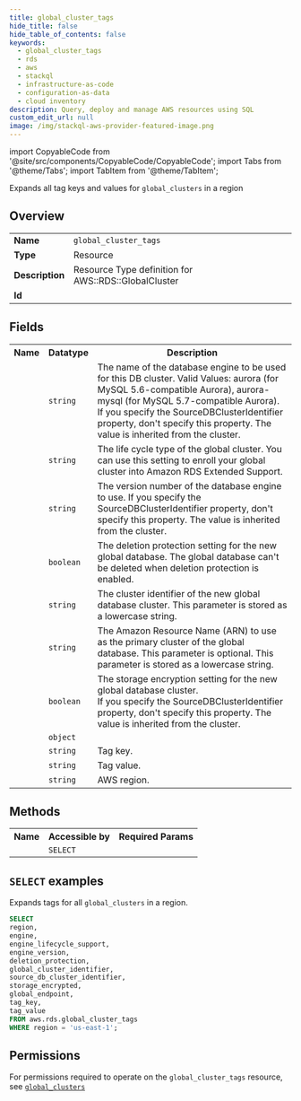 ```yaml
---
title: global_cluster_tags
hide_title: false
hide_table_of_contents: false
keywords:
  - global_cluster_tags
  - rds
  - aws
  - stackql
  - infrastructure-as-code
  - configuration-as-data
  - cloud inventory
description: Query, deploy and manage AWS resources using SQL
custom_edit_url: null
image: /img/stackql-aws-provider-featured-image.png
---
```


import CopyableCode from '@site/src/components/CopyableCode/CopyableCode';
import Tabs from '@theme/Tabs';
import TabItem from '@theme/TabItem';

Expands all tag keys and values for <code>global_clusters</code> in a region

## Overview
<table>
<tbody>
<tr><td><b>Name</b></td><td><code>global_cluster_tags</code></td></tr>
<tr><td><b>Type</b></td><td>Resource</td></tr>
<tr><td><b>Description</b></td><td>Resource Type definition for AWS::RDS::GlobalCluster</td></tr>
<tr><td><b>Id</b></td><td><CopyableCode code="aws.rds.global_cluster_tags" /></td></tr>
</tbody>
</table>

## Fields
<table>
<tbody>
<tr><th>Name</th><th>Datatype</th><th>Description</th></tr><tr><td><CopyableCode code="engine" /></td><td><code>string</code></td><td>The name of the database engine to be used for this DB cluster. Valid Values: aurora (for MySQL 5.6-compatible Aurora), aurora-mysql (for MySQL 5.7-compatible Aurora).<br />If you specify the SourceDBClusterIdentifier property, don't specify this property. The value is inherited from the cluster.</td></tr>
<tr><td><CopyableCode code="engine_lifecycle_support" /></td><td><code>string</code></td><td>The life cycle type of the global cluster. You can use this setting to enroll your global cluster into Amazon RDS Extended Support.</td></tr>
<tr><td><CopyableCode code="engine_version" /></td><td><code>string</code></td><td>The version number of the database engine to use. If you specify the SourceDBClusterIdentifier property, don't specify this property. The value is inherited from the cluster.</td></tr>
<tr><td><CopyableCode code="deletion_protection" /></td><td><code>boolean</code></td><td>The deletion protection setting for the new global database. The global database can't be deleted when deletion protection is enabled.</td></tr>
<tr><td><CopyableCode code="global_cluster_identifier" /></td><td><code>string</code></td><td>The cluster identifier of the new global database cluster. This parameter is stored as a lowercase string.</td></tr>
<tr><td><CopyableCode code="source_db_cluster_identifier" /></td><td><code>string</code></td><td>The Amazon Resource Name (ARN) to use as the primary cluster of the global database. This parameter is optional. This parameter is stored as a lowercase string.</td></tr>
<tr><td><CopyableCode code="storage_encrypted" /></td><td><code>boolean</code></td><td>The storage encryption setting for the new global database cluster.<br />If you specify the SourceDBClusterIdentifier property, don't specify this property. The value is inherited from the cluster.</td></tr>
<tr><td><CopyableCode code="global_endpoint" /></td><td><code>object</code></td><td></td></tr>
<tr><td><CopyableCode code="tag_key" /></td><td><code>string</code></td><td>Tag key.</td></tr>
<tr><td><CopyableCode code="tag_value" /></td><td><code>string</code></td><td>Tag value.</td></tr>
<tr><td><CopyableCode code="region" /></td><td><code>string</code></td><td>AWS region.</td></tr>
</tbody>
</table>

## Methods

<table>
<tbody>
  <tr>
    <th>Name</th>
    <th>Accessible by</th>
    <th>Required Params</th>
  </tr>
  <tr>
    <td><CopyableCode code="list_resources" /></td>
    <td><code>SELECT</code></td>
    <td><CopyableCode code="region" /></td>
  </tr>
</tbody>
</table>

## `SELECT` examples
Expands tags for all <code>global_clusters</code> in a region.
```sql
SELECT
region,
engine,
engine_lifecycle_support,
engine_version,
deletion_protection,
global_cluster_identifier,
source_db_cluster_identifier,
storage_encrypted,
global_endpoint,
tag_key,
tag_value
FROM aws.rds.global_cluster_tags
WHERE region = 'us-east-1';
```


## Permissions

For permissions required to operate on the <code>global_cluster_tags</code> resource, see <a href="/services/rds/global_clusters/#permissions"><code>global_clusters</code></a>


